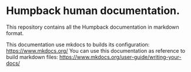 # Humpback human documentation.

This repository contains all the Humpback documentation in markdown format.

This documentation use mkdocs to builds its configuration: https://www.mkdocs.org/
You can use this documentation as reference to build markdown files: https://www.mkdocs.org/user-guide/writing-your-docs/
